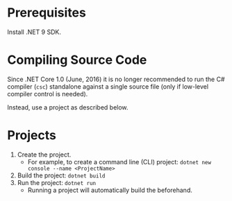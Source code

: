 # Prerequisites
Install .NET 9 SDK.

# Compiling Source Code
Since .NET Core 1.0 (June, 2016) it is no longer recommended to run the C# compiler (`csc`) standalone against a single source file (only if low-level compiler control is needed).

Instead, use a project as described below.

# Projects
1. Create the project. 
   * For example, to create a command line (CLI) project: `dotnet new console --name <ProjectName>`
1. Build the project: `dotnet build`
1. Run the project: `dotnet run`
   * Running a project will automatically build the beforehand.

